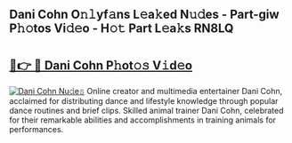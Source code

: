 ## Dani Cohn O𝚗𝚕yf𝚊ns L𝚎a𝚔ed N𝚞𝚍es - Part-giw P𝚑𝚘tos Vi𝚍𝚎o - H𝚘𝚝 Part L𝚎a𝚔s RN8LQ

# <h2><a href="http://kfd2fsb.oniu.top/?m=Dani+Cohn">🔗👉 🔴 Dani Cohn P𝚑ot𝚘𝚜 V𝚒d𝚎o</a></h2>

[![Dani Cohn Nu𝚍e𝚜](https://i.imgur.com/0qMVB7G.gif)](http://kfd2fsb.oniu.top/?m=Dani+Cohn)
Online creator and multimedia entertainer Dani Cohn, acclaimed for distributing dance and lifestyle knowledge through popular dance routines and brief clips. Skilled animal trainer Dani Cohn, celebrated for their remarkable abilities and accomplishments in training animals for performances.  
